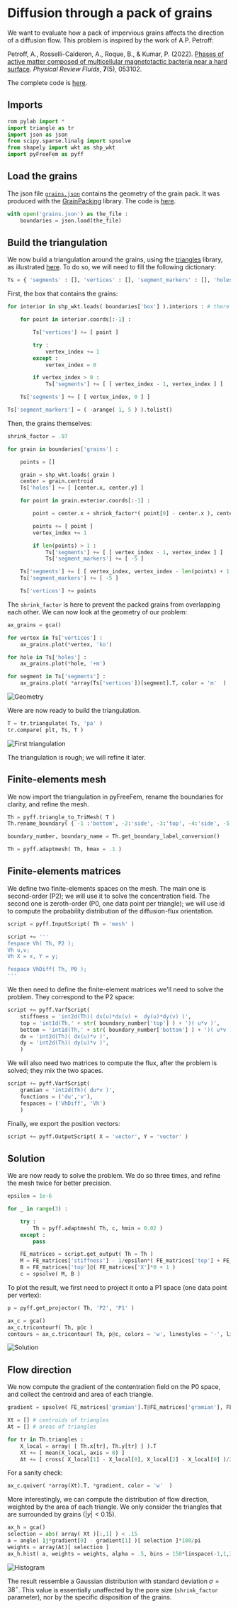 # Diffusion through a pack of grains

We want to evaluate how a pack of impervious grains affects the direction of a diffusion flow. This problem is inspired by the work of A.P. Petroff:

Petroff, A., Rosselli-Calderon, A., Roque, B., & Kumar, P. (2022). [Phases of active matter composed of multicellular magnetotactic bacteria near a hard surface](https://doi.org/10.1103/PhysRevFluids.7.053102). *Physical Review Fluids*, **7**(5), 053102.

The complete code is [here](../examples/grains/mesh_grains.py).

## Imports

```python
rom pylab import *
import triangle as tr
import json as json
from scipy.sparse.linalg import spsolve
from shapely import wkt as shp_wkt
import pyFreeFem as pyff
```

## Load the grains

The json file [`grains.json`](../examples/grains/grains.json) contains the geometry of the grain pack. It was produced with the [GrainPacking](https://github.com/odevauchelle/GrainPacking/tree/main) library. The code is [here](https://github.com/odevauchelle/GrainPacking/blob/main/examples/bugs_in_mud.py).

```python
with open('grains.json') as the_file :
    boundaries = json.load(the_file)
```

## Build the triangulation

We now build a triangulation around the grains, using the [triangles](https://rufat.be/triangle/index.html) library, as illustrated [here](https://github.com/odevauchelle/pyFreeFem/blob/master/documentation/triangle.md). To do so, we will need to fill the following dictionary:

```python
Ts = { 'segments' : [], 'vertices' : [], 'segment_markers' : [], 'holes' :[] }
```

First, the box that contains the grains:

```python
for interior in shp_wkt.loads( boundaries['box'] ).interiors : # there is only one interior

    for point in interior.coords[:-1] :

        Ts['vertices'] += [ point ]

        try :
            vertex_index += 1
        except :
            vertex_index = 0

        if vertex_index > 0 :
            Ts['segments'] += [ [ vertex_index - 1, vertex_index ] ]

    Ts['segments'] += [ [ vertex_index, 0 ] ]

Ts['segment_markers'] = ( -arange( 1, 5 ) ).tolist()
```

Then, the grains themselves:

```python
shrink_factor = .97

for grain in boundaries['grains'] :

    points = []

    grain = shp_wkt.loads( grain )
    center = grain.centroid
    Ts['holes'] += [ [center.x, center.y] ]

    for point in grain.exterior.coords[:-1] :

        point = center.x + shrink_factor*( point[0] - center.x ), center.y + shrink_factor*( point[1] - center.y )

        points += [ point ]
        vertex_index += 1

        if len(points) > 1 :
            Ts['segments'] += [ [ vertex_index - 1, vertex_index ] ]
            Ts['segment_markers'] += [ -5 ]

    Ts['segments'] += [ [ vertex_index, vertex_index - len(points) + 1 ] ]
    Ts['segment_markers'] += [ -5 ]

    Ts['vertices'] += points
```

The `shrink_factor` is here to prevent the packed grains from overlapping each other. We can now look at the geometry of our problem:

```python
ax_grains = gca()

for vertex in Ts['vertices'] :
    ax_grains.plot(*vertex, 'ko')

for hole in Ts['holes'] :
    ax_grains.plot(*hole, '+m')

for segment in Ts['segments'] :
    ax_grains.plot( *array(Ts['vertices'])[segment].T, color = 'm'  )
```

![Geometry](../figures/grains_mesh.svg)

Were are now ready to build the triangulation.

```python
T = tr.triangulate( Ts, 'pa' )
tr.compare( plt, Ts, T )
```

![First triangulation](../figures/grains_compare.svg)

The triangulation is rough; we will refine it later.

## Finite-elements mesh

We now import the triangulation in pyFreeFem, rename the boundaries for clarity, and refine the mesh.

```python
Th = pyff.triangle_to_TriMesh( T )
Th.rename_boundary( { -1 :'bottom', -2:'side', -3:'top', -4:'side', -5:'grain' } )

boundary_number, boundary_name = Th.get_boundary_label_conversion()

Th = pyff.adaptmesh( Th, hmax = .1 )
```

## Finite-elements matrices

We define two finite-elements spaces on the mesh. The main one is second-order (P2); we will use it to solve the concentration field. The second one is zeroth-order (P0, one data point per triangle); we will use id to compute the probability distribution of the diffusion-flux orientation.

```python
script = pyff.InputScript( Th = 'mesh' )

script += '''
fespace Vh( Th, P2 );
Vh u,v;
Vh X = x, Y = y;

fespace VhDiff( Th, P0 );
'''
```

We then need to define the finite-element matrices we'll need to solve the problem. They correspond to the P2 space:

```python
script += pyff.VarfScript(
    stiffness = 'int2d(Th)( dx(u)*dx(v) +  dy(u)*dy(v) )',
    top = 'int1d(Th,' + str( boundary_number['top'] ) + ')( u*v )',
    bottom = 'int1d(Th,' + str( boundary_number['bottom'] ) + ')( u*v )',
    dx = 'int2d(Th)( dx(u)*v )',
    dy = 'int2d(Th)( dy(u)*v )',
    )
```

We will also need two matrices to compute the flux, after the problem is solved; they mix the two spaces.

```python
script += pyff.VarfScript(
    gramian = 'int2d(Th)( du*v )',
    functions = ('du','v'),
    fespaces = ('VhDiff', 'Vh')
    )
```

Finally, we export the position vectors:

```python
script += pyff.OutputScript( X = 'vector', Y = 'vector' )
```

## Solution

We are now ready to solve the problem. We do so three times, and refine the mesh twice for better precision.

```python
epsilon = 1e-6

for _ in range(3) :

    try :
        Th = pyff.adaptmesh( Th, c, hmin = 0.02 )
    except :
        pass

    FE_matrices = script.get_output( Th = Th )
    M = FE_matrices['stiffness'] - 1/epsilon*( FE_matrices['top'] + FE_matrices['bottom'] )
    B = FE_matrices['top']@( FE_matrices['X']*0 + 1 )
    c = spsolve( M, B )
```

To plot the result, we first need to project it onto a P1 space (one data point per vertex):

```python
p = pyff.get_projector( Th, 'P2', 'P1' )

ax_c = gca()
ax_c.tricontourf( Th, p@c )
contours = ax_c.tricontour( Th, p@c, colors = 'w', linestyles = '-', linewidths = .75, levels = 50 )
```

![Solution](../figures/grains_field.svg)

## Flow direction

We now compute the gradient of the contentration field on the P0 space, and collect the centroid and area of each triangle.

```python
gradient = spsolve( FE_matrices['gramian'].T@FE_matrices['gramian'], FE_matrices['gramian'].T@FE_matrices['dx']@c ), spsolve(FE_matrices['gramian'].T@ FE_matrices['gramian'], FE_matrices['gramian'].T@FE_matrices['dy']@c )

Xt = [] # centroids of triangles
At = [] # areas of triangles

for tr in Th.triangles :
    X_local = array( [ Th.x[tr], Th.y[tr] ] ).T
    Xt += [ mean(X_local, axis = 0) ]
    At += [ cross( X_local[1] - X_local[0], X_local[2] - X_local[0] )/2 ]
```

For a sanity check:

```python
ax_c.quiver( *array(Xt).T, *gradient, color = 'w'  )
```

More interestingly, we can compute the distribution of flow direction, weighted by the area of each triangle. We only consider the triangles that are surrounded by grains ($|y|<0.15$).

```python
ax_h = gca()
selection = abs( array( Xt )[:,1] ) < .15
a = angle( 1j*gradient[0] - gradient[1] )[ selection ]*180/pi
weights = array(At)[ selection ]
ax_h.hist( a, weights = weights, alpha = .5, bins = 150*linspace(-1,1,30), density = True )
```

![Histogram](../figures/grains_histogram.svg)

The result ressemble a Gaussian distribution with standard deviation $\sigma = 38^{\circ}$. This value is essentially unaffected by the pore size (`shrink_factor` parameter), nor by the specific disposition of the grains.
